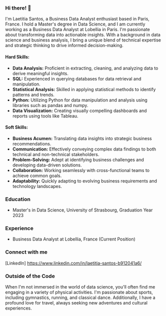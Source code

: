 
### Hi there! 👋

I'm Laetitia Santos, a Business Data Analyst enthusiast based in Paris, France. I hold a Master's degree in Data Science, and I am currently working as a Business Data Analyst at Lobellia in Paris.
I'm passionate about transforming data into actionable insights. With a background in data science and business analysis, I bring a unique blend of technical expertise and strategic thinking to drive informed decision-making.

  
#### Hard Skills:
- **Data Analysis:** Proficient in extracting, cleaning, and analyzing data to derive meaningful insights.
- **SQL:** Experienced in querying databases for data retrieval and manipulation.
- **Statistical Analysis:** Skilled in applying statistical methods to identify patterns and trends.
- **Python:** Utilizing Python for data manipulation and analysis using libraries such as pandas and numpy.
- **Data Visualization:** Creating visually compelling dashboards and reports using tools like Tableau.

#### Soft Skills:
- **Business Acumen:** Translating data insights into strategic business recommendations.
- **Communication:** Effectively conveying complex data findings to both technical and non-technical stakeholders.
- **Problem-Solving:** Adept at identifying business challenges and developing data-driven solutions.
- **Collaboration:** Working seamlessly with cross-functional teams to achieve common goals.
- **Adaptability:** Quickly adapting to evolving business requirements and technology landscapes.


### Education
- Master's in Data Science, University of Strasbourg, Graduation Year 2023

### Experience
- Business Data Analyst at Lobellia, France (Current Position)

### Connect with me
[LinkedIn] https://www.linkedin.com/in/laetitia-santos-b912041a6/ 

### Outside of the Code
When I'm not immersed in the world of data science, you'll often find me engaging in a variety of physical activities. I'm passionate about sports, including gymnastics, running, and classical dance. Additionally, I have a profound love for travel, always seeking new adventures and cultural experiences.

